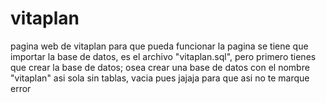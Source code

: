 # vitaplan
pagina web de vitaplan
para que pueda funcionar la pagina se tiene que importar la base de datos, es el archivo "vitaplan.sql", pero primero tienes que crear la base de datos; osea crear una base de datos con el nombre "vitaplan" asi sola sin tablas, vacia pues jajaja para que asi no te marque error

